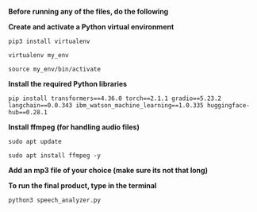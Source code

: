 **Before running any of the files, do the following**

**Create and activate a Python virtual environment**

`pip3 install virtualenv`

`virtualenv my_env`

`source my_env/bin/activate`

**Install the required Python libraries**

`pip install transformers==4.36.0 torch==2.1.1 gradio==5.23.2 langchain==0.0.343 ibm_watson_machine_learning==1.0.335 huggingface-hub==0.28.1`

**Install ffmpeg (for handling audio files)**

`sudo apt update`

`sudo apt install ffmpeg -y`

**Add an mp3 file of your choice (make sure its not that long)**

**To run the final product, type in the terminal**

`python3 speech_analyzer.py`